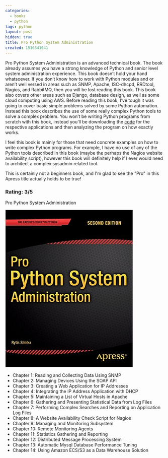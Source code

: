 ```yaml
---
categories:
  - books
  - python
tags: python
layout: post
hidden: true
title: Pro Python System Administration
created: 1516341041
---
```


Pro Python System Administration is an advanced technical book. The book already assumes you have a strong knowledge of Python and senior level system administration experience. This book doesn’t hold your hand whatsoever. If you don’t know how to work with Python modules and or aren’t well versed in areas such as SNMP, Apache, ISC-dhcpd, RRDtool, Nagios, and RabbitMQ, then you will be lost reading this book. This book also covers other areas such as Django, database design, as well as some cloud computing using AWS. Before reading this book, I’ve tough it was going to cover basic simple problems solved by some Python automation. Instead this book describes the use of some really complex Python tools to solve a complex problem. You won’t be writing Python programs from scratch with this book, instead you’ll be downloading the <a href="https://github.com/Apress/pro-python-system-admin-14" target="_blank">code</a> for the respective applications and then analyzing the program on how exactly works.  

I feel this book is mainly for those that need concrete examples on how to write complex Python programs. For example, I have no use of any of the Python tools described in this book (maybe the perhaps the Nagios website availability script), however this book will definitely help if I ever would need to architect a complex sysadmin related tool.

This is certainly not a beginners book, and I'm glad to see the "Pro" in this Apress title actually holds to be true! 

### Rating: 3/5

Pro Python System Administration

<a href="https://www.apress.com/us/book/9781484202180" target="_blank"><img src="/assets/books/pro-python-sysadmin.jpg"></a>

* Chapter 1: Reading and Collecting Data Using SNMP
* Chapter 2: Managing Devices Using the SOAP API
* Chapter 3: Creating a Web Application for IP Addresses
* Chapter 4: Integrating the IP Address Application with DHCP
* Chapter 5: Maintaining a List of Virtual Hosts in Apache
* Chapter 6: Gathering and Presenting Statistical Data from Log Files
* Chapter 7: Performing Complex Searches and Reporting on Application Log Files
* Chapter 8: A Website Availability Check Script for Nagios
* Chapter 9: Managing and Monitoring Subsystem
* Chapter 10: Remote Monitoring Agents
* Chapter 11: Statistics Gathering and Reporting
* Chapter 12: Distributed Message Processing System
* Chapter 13: Automatic Mysql Database Performance Tuning
* Chapter 14: Using Amazon ECS/S3 as a Data Warehouse Solution
